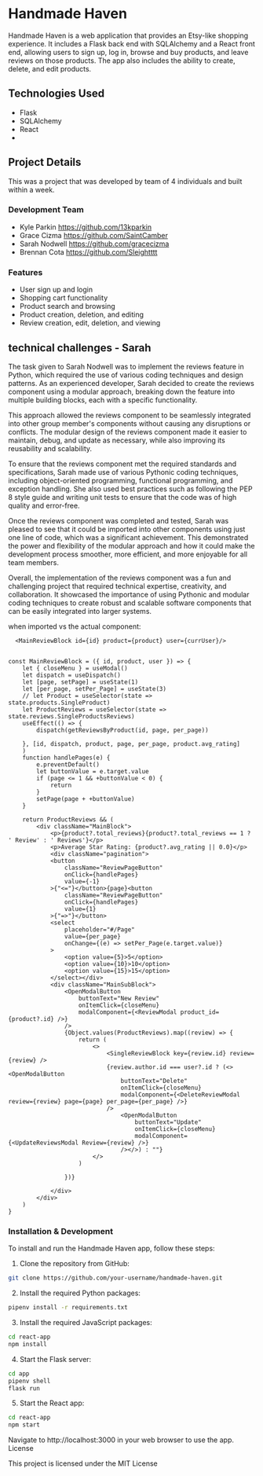 # Handmade Haven

Handmade Haven is a web application that provides an Etsy-like shopping experience. It includes a Flask back end with SQLAlchemy and a React front end, allowing users to sign up, log in, browse and buy products, and leave reviews on those products. The app also includes the ability to create, delete, and edit products.
## Technologies Used

- Flask
- SQLAlchemy
- React
- 
## Project Details 

This was a project that was developed by team of 4 individuals and built within a week.

### Development Team
- Kyle Parkin
https://github.com/13kparkin
- Grace Cizma 
https://github.com/SaintCamber
- Sarah Nodwell 
https://github.com/gracecizma
- Brennan Cota
https://github.com/Sleightttt

### Features

- User sign up and login
- Shopping cart functionality
- Product search and browsing
- Product creation, deletion, and editing
- Review creation, edit, deletion, and viewing

## technical challenges - Sarah
The task given to Sarah Nodwell was to implement the reviews feature in Python, which required the use of various coding techniques and design patterns. As an experienced developer, Sarah decided to create the reviews component using a modular approach, breaking down the feature into multiple building blocks, each with a specific functionality.

This approach allowed the reviews component to be seamlessly integrated into other group member's components without causing any disruptions or conflicts. The modular design of the reviews component made it easier to maintain, debug, and update as necessary, while also improving its reusability and scalability.

To ensure that the reviews component met the required standards and specifications, Sarah made use of various Pythonic coding techniques, including object-oriented programming, functional programming, and exception handling. She also used best practices such as following the PEP 8 style guide and writing unit tests to ensure that the code was of high quality and error-free.

Once the reviews component was completed and tested, Sarah was pleased to see that it could be imported into other components using just one line of code, which was a significant achievement. This demonstrated the power and flexibility of the modular approach and how it could make the development process smoother, more efficient, and more enjoyable for all team members.

Overall, the implementation of the reviews component was a fun and challenging project that required technical expertise, creativity, and collaboration. It showcased the importance of using Pythonic and modular coding techniques to create robust and scalable software components that can be easily integrated into larger systems.


when imported vs the actual component:
```
  <MainReviewBlock id={id} product={product} user={currUser}/>
  
```

```
const MainReviewBlock = ({ id, product, user }) => {
    let { closeMenu } = useModal()
    let dispatch = useDispatch()
    let [page, setPage] = useState(1)
    let [per_page, setPer_Page] = useState(3)
    // let Product = useSelector(state => state.products.SingleProduct)
    let ProductReviews = useSelector(state => state.reviews.SingleProductsReviews)
    useEffect(() => {
        dispatch(getReviewsByProduct(id, page, per_page))

    }, [id, dispatch, product, page, per_page, product.avg_rating]
    )
    function handlePages(e) {
        e.preventDefault()
        let buttonValue = e.target.value
        if (page <= 1 && +buttonValue < 0) {
            return
        }
        setPage(page + +buttonValue)
    }

    return ProductReviews && (
        <div className="MainBlock">
            <p>{product?.total_reviews}{product?.total_reviews == 1 ? ' Review' : ' Reviews'}</p>
            <p>Average Star Rating: {product?.avg_rating || 0.0}</p>
            <div className="pagination">
            <button
                className="ReviewPageButton"
                onClick={handlePages}
                value={-1}
            >{"<="}</button>{page}<button
                className="ReviewPageButton"
                onClick={handlePages}
                value={1}
            >{"=>"}</button>
            <select
                placeholder="#/Page"
                value={per_page}
                onChange={(e) => setPer_Page(e.target.value)}
            >
                <option value={5}>5</option>
                <option value={10}>10</option>
                <option value={15}>15</option>
            </select></div>
            <div className="MainSubBlock">
                <OpenModalButton
                    buttonText="New Review"
                    onItemClick={closeMenu}
                    modalComponent={<ReviewModal product_id={product?.id} />}
                />
                {Object.values(ProductReviews).map((review) => {
                    return (
                        <>
                            <SingleReviewBlock key={review.id} review={review} />
                            {review.author.id === user?.id ? (<><OpenModalButton
                                buttonText="Delete"
                                onItemClick={closeMenu}
                                modalComponent={<DeleteReviewModal review={review} page={page} per_page={per_page} />}
                            />
                                <OpenModalButton
                                    buttonText="Update"
                                    onItemClick={closeMenu}
                                    modalComponent={<UpdateReviewsModal Review={review} />}
                                /></>) : ""}
                        </>
                    )

                })}

            </div>
        </div>
    )
}

```







### Installation & Development

To install and run the Handmade Haven app, follow these steps:

1. Clone the repository from GitHub:

```bash
git clone https://github.com/your-username/handmade-haven.git
```

2. Install the required Python packages:
```bash
pipenv install -r requirements.txt
```

3. Install the required JavaScript packages:
```bash
cd react-app
npm install
```

4. Start the Flask server:
```bash
cd app
pipenv shell
flask run
```

5. Start the React app:
```bash
cd react-app
npm start
```

Navigate to http://localhost:3000 in your web browser to use the app.
License

This project is licensed under the MIT License
